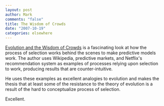 ```yaml
--- 
layout: post
author: Mark
comments: "false"
title: The Wisdom of Crowds
date: "2007-10-19"
categories: elsewhere
---
```

<a href="http://karmatics.com/docs/evolution-and-wisdom-of-crowds.html" title="Evolution and The Wisdom of Crowds">Evolution and the Wisdom of Crowds</a> is a fascinating look at how the process of selection works behind the scenes to make predictive models work.  The author uses Wikipedia, predictive markets, and Netflix's recommendation system as examples of processes relying upon selection to work, producing results that are counter-intuitive.

He uses these examples as excellent analogies to evolution and makes the thesis that at least some of the resistance to the theory of evolution is a result of the hard to conceptualize process of selection.

Excellent.
